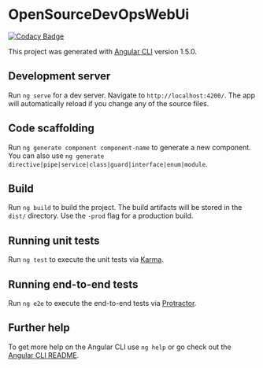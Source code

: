 # OpenSourceDevOpsWebUi

[![Codacy Badge](https://api.codacy.com/project/badge/Grade/be49052f2c6441418b8cef9d86df1771)](https://app.codacy.com/app/caseyokane-8451/OpenSource-DevOps-Web-Ui?utm_source=github.com&utm_medium=referral&utm_content=caseyokane-8451/OpenSource-DevOps-Web-Ui&utm_campaign=badger)

This project was generated with [Angular CLI](https://github.com/angular/angular-cli) version 1.5.0.

## Development server

Run `ng serve` for a dev server. Navigate to `http://localhost:4200/`. The app will automatically reload if you change any of the source files.

## Code scaffolding

Run `ng generate component component-name` to generate a new component. You can also use `ng generate directive|pipe|service|class|guard|interface|enum|module`.

## Build

Run `ng build` to build the project. The build artifacts will be stored in the `dist/` directory. Use the `-prod` flag for a production build.

## Running unit tests

Run `ng test` to execute the unit tests via [Karma](https://karma-runner.github.io).

## Running end-to-end tests

Run `ng e2e` to execute the end-to-end tests via [Protractor](http://www.protractortest.org/).

## Further help

To get more help on the Angular CLI use `ng help` or go check out the [Angular CLI README](https://github.com/angular/angular-cli/blob/master/README.md).
